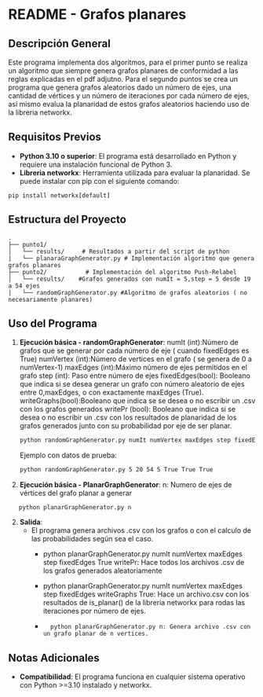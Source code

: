 
# README - Grafos planares

## Descripción General
Este programa implementa dos algoritmos, para el primer punto se realiza un algoritmo que siempre genera grafos planares de conformidad a las reglas explicadas en el pdf adjutno. Para el segundo puntos se crea un programa que genera grafos aleatorios dado un número de ejes, una cantidad de vértices y un número de iteraciones por cada número de ejes, así mismo evalua la planaridad de estos grafos aleatorios haciendo uso de la libreria networkx. 

## Requisitos Previos
- **Python 3.10 o superior**: El programa está desarrollado en Python y requiere una instalación funcional de Python 3.
- **Libreria networkx**: Herramienta utilizada para evaluar la planaridad. Se puede instalar con pip con el siguiente comando: 
```
pip install networkx[default]
```
## Estructura del Proyecto
```
.
├── punto1/            
│   └── results/     # Resultados a partir del script de python
|   └── planaraGraphGenerator.py # Implementación algoritmo que genera grafos planares
├── punto2/           # Implementación del algoritmo Push-Relabel
│   └── results/    #Grafos generados con numIt = 5,step = 5 desde 19 a 54 ejes
|   └── randomGraphGenerator.py #Algoritmo de grafos aleatorios ( no necesariamente planares)

```

## Uso del Programa
1. **Ejecución básica - randomGraphGenerator**:
    numIt (int):Número de grafos que se generar por cada número de eje ( cuando fixedEdges es True)
    numVertex (int):Número de vertices en el grafo ( se genera de 0 a numVertex-1)
    maxEdges (int):Máximo número de ejes permitidos en el grafo
    step (int): Paso entre número de ejes
    fixedEdges(bool): Booleano que indica si se desea generar un grafo con número aleatorio de ejes entre 0,maxEdges, o con exactamente maxEdges (True).
    writeGraphs(bool):Booleano que indica se se desea o no escribir un .csv con los grafos generados
    writePr (bool): Booleano que indica si se desea o no escribir un .csv con los resultados de planaridad de los grafos generados junto con su probabilidad por eje de ser planar.

   ```bash
   python randomGraphGenerator.py numIt numVertex maxEdges step fixedEdges writeGraphs writePr
   ```
   Ejemplo con datos de prueba:
   ```bash
   python randomGraphGenerator.py 5 20 54 5 True True True
   ```
1. **Ejecución básica - PlanarGraphGenerator**:
    n: Numero de ejes de vértices del grafo planar a generar
```
   python planarGraphGenerator.py n
```

2. **Salida**:
   - El programa genera archivos .csv con los grafos o con el calculo de las probabilidades según sea el caso. 
     -    python planarGraphGenerator.py numIt numVertex maxEdges step fixedEdges True writePr: Hace todos los archivos .csv de los grafos generados aleatoriamente
     -    python planarGraphGenerator.py numIt numVertex maxEdges step fixedEdges writeGraphs  True: Hace un archivo.csv con los resultados de is_planar() de la libreria networkx para rodas las iteraciones por número de ejes. 

     -       python planarGraphGenerator.py n: Genera archivo .csv con un grafo planar de n vertices. 

## Notas Adicionales
- **Compatibilidad**: El programa funciona en cualquier sistema operativo con Python >=3.10 instalado y networkx. 